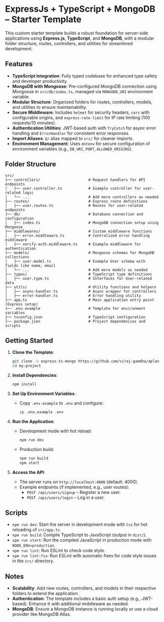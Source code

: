 # ExpressJs + TypeScript + MongoDB – Starter Template

This custom starter template builds a robust foundation for server-side applications using **Express.js**, **TypeScript**, and **MongoDB**, with a modular folder structure, routes, controllers, and utilities for streamlined development.

## Features

- **TypeScript Integration**: Fully typed codebase for enhanced type safety and developer productivity.
- **MongoDB with Mongoose**: Pre-configured MongoDB connection using Mongoose in `src/db/index.ts`, managed via `MONGODB_URI` environment variable.
- **Modular Structure**: Organized folders for routes, controllers, models, and utilities to ensure maintainability.
- **Secure Middleware**: Includes `helmet` for security headers, `cors` with configurable origins, and `express-rate-limit` for IP rate limiting (100 requests/10 minutes).
- **Authentication Utilities**: JWT-based auth with `TryCatch` for async error handling and `ErrorHandler` for consistent error responses.
- **Import Aliases**: `@/` alias mapped to `src/` for cleaner imports.
- **Environment Management**: Uses `dotenv` for secure configuration of environment variables (e.g., `DB_URI`, `PORT`, `ALLOWED_ORIGINS`).

## Folder Structure

```
src/
├── controllers/                      # Request handlers for API endpoints
│   ├── user.controller.ts            # Example controller for user-related logic
│   └── ...                           # Add more controllers as needed
├── routes/                           # Express route definitions
│   ├── user.routes.ts                # Routes for user-related endpoints
├── db/                               # Database connection and configuration
│   ├── index.ts                      # MongoDB connection setup using Mongoose
├── middlewares/                      # Custom middleware functions
│   ├── error.middleware.ts           # Centralized error handling middleware
│   ├── verify-auth.middleware.ts     # Example middleware for authentication
├── models/                           # Mongoose schemas for MongoDB collections
│   ├── user.model.ts                 # Example User schema with fields like name, email
│   └── ...                           # Add more models as needed
├── types/                            # TypeScript type definitions
│   ├── user.type.ts                  # Interfaces for User-related data
├── utils/                            # Utility functions and helpers
│   ├── async-handler.ts              # Async wrapper for controllers
│   ├── error-handler.ts              # Error handling utility
├── app.ts                            # Main application entry point (Express setup)
├── .env.example                      # Template for environment variables
├── tsconfig.json                     # TypeScript configuration
├── package.json                      # Project dependencies and scripts
```

## Getting Started

1. **Clone the Template**:
   ```bash
   git clone -b express-ts-mongo https://github.com/viraj-gamdha/aplance-app-templates.git my-project
   cd my-project
   ```

2. **Install Dependencies**:
   ```bash
   npm install
   ```

3. **Set Up Environment Variables**:
   - Copy `.env.example` to `.env` and configure:
     ```bash
     cp .env.example .env
     ```

4. **Run the Application**:
   - Development mode with hot reload:
     ```bash
     npm run dev
     ```
   - Production build:
     ```bash
     npm run build
     npm start
     ```

5. **Access the API**:
   - The server runs on `http://localhost:4000` (default: 4000).
   - Example endpoints (if implemented, e.g., user routes):
     - `POST /api/users/signup` – Register a new user.
     - `POST /api/users/login` – Log in a user.

## Scripts

- `npm run dev`: Start the server in development mode with `tsx` for hot reloading of `src/app.ts`.
- `npm run build`: Compile TypeScript to JavaScript (output in `dist/`).
- `npm run start`: Run the compiled JavaScript in production mode with `NODE_ENV=production`.
- `npm run lint`: Run ESLint to check code style.
- `npm run lint:fix`: Run ESLint with automatic fixes for code style issues in the `src/` directory.

## Notes

- **Scalability**: Add new routes, controllers, and models in their respective folders to extend the application.
- **Authentication**: The template includes a basic auth setup (e.g., JWT-based). Enhance it with additional middleware as needed.
- **MongoDB**: Ensure a MongoDB instance is running locally or use a cloud provider like MongoDB Atlas.